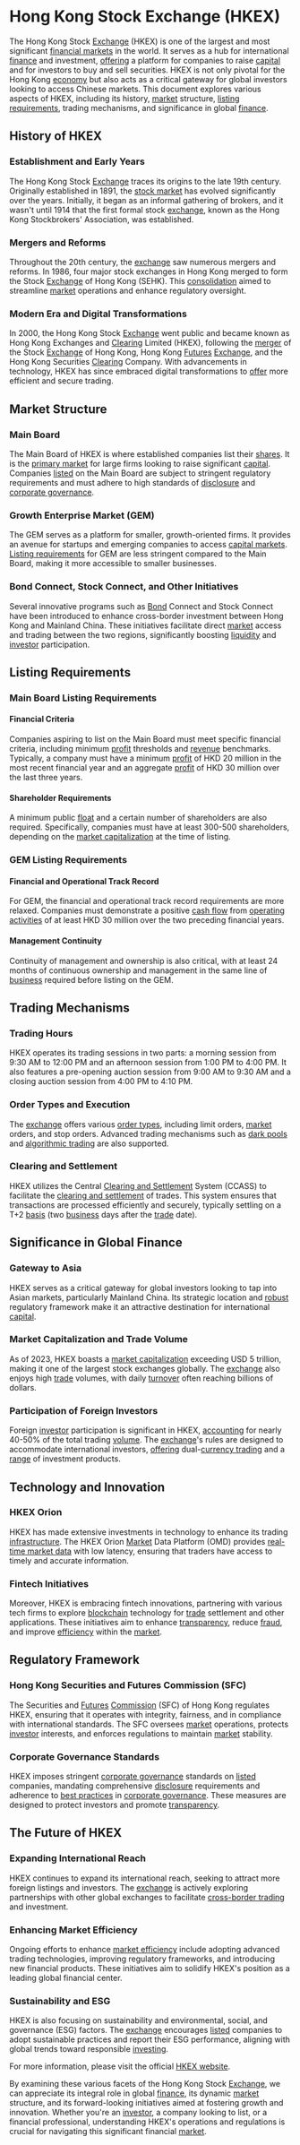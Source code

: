# Hong Kong Stock Exchange (HKEX)

The Hong Kong Stock [Exchange](../e/exchange.md) (HKEX) is one of the largest and most significant [financial markets](../f/financial_market.md) in the world. It serves as a hub for international [finance](../f/finance.md) and investment, [offering](../o/offering.md) a platform for companies to raise [capital](../c/capital.md) and for investors to buy and sell securities. HKEX is not only pivotal for the Hong Kong [economy](../e/economy.md) but also acts as a critical gateway for global investors looking to access Chinese markets. This document explores various aspects of HKEX, including its history, [market](../m/market.md) structure, [listing requirements](../l/listing_requirements.md), trading mechanisms, and significance in global [finance](../f/finance.md).

## History of HKEX

### Establishment and Early Years

The Hong Kong Stock [Exchange](../e/exchange.md) traces its origins to the late 19th century. Originally established in 1891, the [stock market](../s/stock_market.md) has evolved significantly over the years. Initially, it began as an informal gathering of brokers, and it wasn't until 1914 that the first formal stock [exchange](../e/exchange.md), known as the Hong Kong Stockbrokers' Association, was established.

### Mergers and Reforms

Throughout the 20th century, the [exchange](../e/exchange.md) saw numerous mergers and reforms. In 1986, four major stock exchanges in Hong Kong merged to form the Stock [Exchange](../e/exchange.md) of Hong Kong (SEHK). This [consolidation](../c/consolidation.md) aimed to streamline [market](../m/market.md) operations and enhance regulatory oversight.

### Modern Era and Digital Transformations

In 2000, the Hong Kong Stock [Exchange](../e/exchange.md) went public and became known as Hong Kong Exchanges and [Clearing](../c/clearing.md) Limited (HKEX), following the [merger](../m/merger.md) of the Stock [Exchange](../e/exchange.md) of Hong Kong, Hong Kong [Futures](../f/futures.md) [Exchange](../e/exchange.md), and the Hong Kong Securities [Clearing](../c/clearing.md) Company. With advancements in technology, HKEX has since embraced digital transformations to [offer](../o/offer.md) more efficient and secure trading.

## Market Structure

### Main Board

The Main Board of HKEX is where established companies list their [shares](../s/shares.md). It is the [primary market](../p/primary_market.md) for large firms looking to raise significant [capital](../c/capital.md). Companies [listed](../l/listed.md) on the Main Board are subject to stringent regulatory requirements and must adhere to high standards of [disclosure](../d/disclosure.md) and [corporate governance](../c/corporate_governance.md).

### Growth Enterprise Market (GEM)

The GEM serves as a platform for smaller, growth-oriented firms. It provides an avenue for startups and emerging companies to access [capital markets](../c/capital_markets.md). [Listing requirements](../l/listing_requirements.md) for GEM are less stringent compared to the Main Board, making it more accessible to smaller businesses.

### Bond Connect, Stock Connect, and Other Initiatives

Several innovative programs such as [Bond](../b/bond.md) Connect and Stock Connect have been introduced to enhance cross-border investment between Hong Kong and Mainland China. These initiatives facilitate direct [market](../m/market.md) access and trading between the two regions, significantly boosting [liquidity](../l/liquidity.md) and [investor](../i/investor.md) participation.

## Listing Requirements

### Main Board Listing Requirements

#### Financial Criteria

Companies aspiring to list on the Main Board must meet specific financial criteria, including minimum [profit](../p/profit.md) thresholds and [revenue](../r/revenue.md) benchmarks. Typically, a company must have a minimum [profit](../p/profit.md) of HKD 20 million in the most recent financial year and an aggregate [profit](../p/profit.md) of HKD 30 million over the last three years.

#### Shareholder Requirements

A minimum public [float](../f/float.md) and a certain number of shareholders are also required. Specifically, companies must have at least 300-500 shareholders, depending on the [market capitalization](../m/market_capitalization.md) at the time of listing.

### GEM Listing Requirements

#### Financial and Operational Track Record

For GEM, the financial and operational track record requirements are more relaxed. Companies must demonstrate a positive [cash flow](../c/cash_flow.md) from [operating activities](../o/operating_activities.md) of at least HKD 30 million over the two preceding financial years.

#### Management Continuity

Continuity of management and ownership is also critical, with at least 24 months of continuous ownership and management in the same line of [business](../b/business.md) required before listing on the GEM.

## Trading Mechanisms

### Trading Hours

HKEX operates its trading sessions in two parts: a morning session from 9:30 AM to 12:00 PM and an afternoon session from 1:00 PM to 4:00 PM. It also features a pre-opening auction session from 9:00 AM to 9:30 AM and a closing auction session from 4:00 PM to 4:10 PM.

### Order Types and Execution

The [exchange](../e/exchange.md) offers various [order types](../o/order_types_in_trading.md), including limit orders, [market](../m/market.md) orders, and stop orders. Advanced trading mechanisms such as [dark pools](../d/dark_pools.md) and [algorithmic trading](../a/accountability.md) are also supported. 

### Clearing and Settlement

HKEX utilizes the Central [Clearing and Settlement](../c/clearing_and_settlement.md) System (CCASS) to facilitate the [clearing and settlement](../c/clearing_and_settlement.md) of trades. This system ensures that transactions are processed efficiently and securely, typically settling on a T+2 [basis](../b/basis.md) (two [business](../b/business.md) days after the [trade](../t/trade.md) date).

## Significance in Global Finance

### Gateway to Asia

HKEX serves as a critical gateway for global investors looking to tap into Asian markets, particularly Mainland China. Its strategic location and [robust](../r/robust.md) regulatory framework make it an attractive destination for international [capital](../c/capital.md).

### Market Capitalization and Trade Volume

As of 2023, HKEX boasts a [market capitalization](../m/market_capitalization.md) exceeding USD 5 trillion, making it one of the largest stock exchanges globally. The [exchange](../e/exchange.md) also enjoys high [trade](../t/trade.md) volumes, with daily [turnover](../t/turnover.md) often reaching billions of dollars.

### Participation of Foreign Investors

Foreign [investor](../i/investor.md) participation is significant in HKEX, [accounting](../a/accounting.md) for nearly 40-50% of the total trading [volume](../v/volume.md). The [exchange](../e/exchange.md)'s rules are designed to accommodate international investors, [offering](../o/offering.md) dual-[currency trading](../c/currency_trading_strategies.md) and a [range](../r/range.md) of investment products.

## Technology and Innovation

### HKEX Orion

HKEX has made extensive investments in technology to enhance its trading [infrastructure](../i/infrastructure.md). The HKEX Orion [Market](../m/market.md) Data Platform (OMD) provides [real-time market data](../r/real-time_market_data.md) with low latency, ensuring that traders have access to timely and accurate information.

### Fintech Initiatives

Moreover, HKEX is embracing fintech innovations, partnering with various tech firms to explore [blockchain](../b/blockchain_in_trading.md) technology for [trade](../t/trade.md) settlement and other applications. These initiatives aim to enhance [transparency](../t/transparency.md), reduce [fraud](../f/fraud.md), and improve [efficiency](../e/efficiency.md) within the [market](../m/market.md).

## Regulatory Framework

### Hong Kong Securities and Futures Commission (SFC)

The Securities and [Futures](../f/futures.md) [Commission](../c/commission.md) (SFC) of Hong Kong regulates HKEX, ensuring that it operates with integrity, fairness, and in compliance with international standards. The SFC oversees [market](../m/market.md) operations, protects [investor](../i/investor.md) interests, and enforces regulations to maintain [market](../m/market.md) stability.

### Corporate Governance Standards

HKEX imposes stringent [corporate governance](../c/corporate_governance.md) standards on [listed](../l/listed.md) companies, mandating comprehensive [disclosure](../d/disclosure.md) requirements and adherence to [best practices](../b/best_practices.md) in [corporate governance](../c/corporate_governance.md). These measures are designed to protect investors and promote [transparency](../t/transparency.md).

## The Future of HKEX

### Expanding International Reach

HKEX continues to expand its international reach, seeking to attract more foreign listings and investors. The [exchange](../e/exchange.md) is actively exploring partnerships with other global exchanges to facilitate [cross-border trading](../c/cross-border_trading.md) and investment.

### Enhancing Market Efficiency

Ongoing efforts to enhance [market efficiency](../m/market_efficiency.md) include adopting advanced trading technologies, improving regulatory frameworks, and introducing new financial products. These initiatives aim to solidify HKEX's position as a leading global financial center.

### Sustainability and ESG

HKEX is also focusing on sustainability and environmental, social, and governance (ESG) factors. The [exchange](../e/exchange.md) encourages [listed](../l/listed.md) companies to adopt sustainable practices and report their ESG performance, aligning with global trends toward responsible [investing](../i/investing.md).

For more information, please visit the official [HKEX website](https://www.hkex.com.hk/).

By examining these various facets of the Hong Kong Stock [Exchange](../e/exchange.md), we can appreciate its integral role in global [finance](../f/finance.md), its dynamic [market](../m/market.md) structure, and its forward-looking initiatives aimed at fostering growth and innovation. Whether you're an [investor](../i/investor.md), a company looking to list, or a financial professional, understanding HKEX's operations and regulations is crucial for navigating this significant financial [market](../m/market.md).